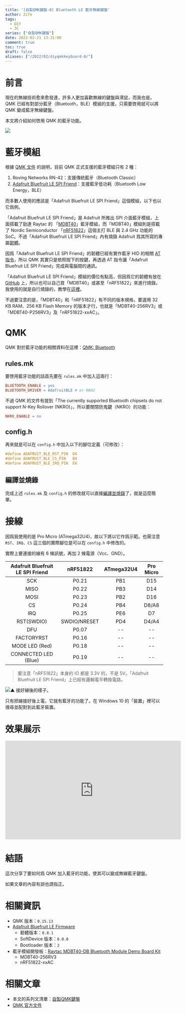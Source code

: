 ```yaml
---
title: '[自製QMK鍵盤-8] Bluetooth LE 藍牙無線鍵盤'
author: ZiTe
tags:
  - DIY
  - 3C
series: ["自製QMK鍵盤"]
date: 2022-02-21 13:31:00
comment: true
toc: true
draft: false
aliases: ["/2022/02/diyqmkkeyboard-8/"]
---
```


# 前言

現在的無線技術愈來愈發達，許多人更加喜歡無線的鍵盤與滑鼠，而我也是。QMK 已經有對部分藍牙（Bluetooth，BLE）模組的支援，只需要啓用就可以將 QMK 變成藍牙無線鍵盤。

本文將介紹如何啓用 QMK 的藍牙功能。

![](https://blogger.googleusercontent.com/img/a/AVvXsEgESsB0l38nOIjaw6wggilS9U_AjhzI82CzsDPwwsyBw_h_QdYwre_HWDzdNGZO8BW9JgFbf6KNXE8XwMKOVzlQAsnj9E2FIzB1I5NLbNBFBBQca6HLu_zFaCx1Pawflti5q0mkoTGxfVAPMA1BDQb9wD-Io8tjEpr4Zz9HPkCnXv_49Kgdn5WDMt4u=s16000)

<!--more-->

# 藍牙模組

根據 [QMK 文件](https://docs.qmk.fm/#/feature_bluetooth) 的說明，目前 QMK 正式支援的藍牙模組只有 2 種：
1. Roving Networks RN-42：支援傳統藍牙（Bluetooth Classic）
2. [Adafruit Bluefruit LE SPI Friend](https://www.adafruit.com/product/2633)：支援藍牙低功耗（Bluetooth Low Energy，BLE）

而多數人使用的應該是「Adafruit Bluefruit LE SPI Friend」這個模組，以下也以它爲例。

「Adafruit Bluefruit LE SPI Friend」是 Adafruit 所推出 SPI 介面藍牙模組，上面搭載了勁達 Raytac 的 「[MDBT40](https://www.raytac.com/product/ins.php?index_id=74)」藍牙模組，而「MDBT40」模組則是搭載了 Nordic Semiconductor 「[nRF51822](https://www.nordicsemi.com/products/nrf51822)」這個主打 BLE 與 2.4 GHz 功能的 SoC。不過「Adafruit Bluefruit LE SPI Friend」內有燒錄 Adafruit 爲其所寫的專屬[韌體](https://github.com/adafruit/Adafruit_BluefruitLE_Firmware)。

因爲「Adafruit Bluefruit LE SPI Friend」的韌體已經有實作藍牙 HID 的相關 [AT 指令](https://learn.adafruit.com/introducing-the-adafruit-bluefruit-spi-breakout/at-commands)，所以 QMK 其實只是依照按下的按鍵，再透過 AT 指令讓「Adafruit Bluefruit LE SPI Friend」完成與電腦間的通訊。

「Adafruit Bluefruit LE SPI Friend」模組的價位有點高，但因爲它的韌體有放在 [GitHub](https://github.com/adafruit/Adafruit_BluefruitLE_Firmware) 上，所以也可以自己買「MDBT40」或甚至「nRF51822」來進行燒錄。我使用的就是自行燒錄的，教學在[這裡](https://ziteh.github.io/2022/02/diyqmkkeyboard-9/)。

不過要注意的是，「MDBT40」和「nRF51822」有不同的版本規格，要選用 32 KB RAM、256 KB Flash Memory 的版本才行，也就是「MDBT40-256RV3」或「MDBT40-P256RV3」及「nRF51822-xxAC」。

# QMK

QMK 對於藍牙功能的相關資料在這裡：[QMK: Bluetooth](https://docs.qmk.fm/#/feature_bluetooth)

## rules.mk

要啓用藍牙功能的話首先要在 `rules.mk` 中加入這兩行：

```mk
BLUETOOTH_ENABLE = yes
BLUETOOTH_DRIVER = AdafruitBLE # or RN42
```

不過 QMK 的文件有提到「The currently supported Bluetooth chipsets do not support N-Key Rollover (NKRO)」，所以要關閉防鬼鍵（NKRO）的功能：

```mk
NKRO_ENABLE = no
```

## config.h

再來就是可以在 `config.h` 中加入以下的腳位定義（可修改）：
```c
#define ADAFRUIT_BLE_RST_PIN  D4
#define ADAFRUIT_BLE_CS_PIN   B4
#define ADAFRUIT_BLE_IRQ_PIN  E6
```

## 編譯並燒錄

完成上述 `rules.mk` 及 `config.h` 的修改就可以直接[編譯並燒錄](https://ziteh.github.io/2020/06/diyqmkkeyboard-3/)了，就是這麼簡單。

# 接線

因爲我使用的是 Pro Micro (ATmega32U4)，故以下將以它作爲示範。也需注意 `RST`、`IRQ`、`CS` 這三個的實際腳位是可以在 `config.h` 中修改的。

實際上要連接的線有 6 條訊號，再加 2 條電源（Vcc、GND）。

Adafruit Bluefruit LE SPI Friend | nRF51822 | ATmega32U4 | Pro Micro
:-:|:-:|:-:|:-:
SCK|P0.21|PB1|D15
MISO|P0.22|PB3|D14
MOSI|P0.23|PB2|D16
CS|P0.24|PB4|D8/A8
IRQ|P0.25|PE6|D7
RST(SWDIO)|SWDIO/NRESET|PD4|D4/A4
DFU|P0.07|--|--
FACTORYRST|P0.16|--|--
MODE LED (Red)|P0.18|--|--
CONNECTED LED (Blue)|P0.19|--|--

> 要注意「nRF51822」本身的 IO 都是 3.3V 的，不是 5V。「Adafruit Bluefruit LE SPI Friend」上已經有邏輯電平轉換電路。

![▲ 接好線後的樣子。](https://blogger.googleusercontent.com/img/a/AVvXsEhgLHc-lVHPdbLy5rDceawCTrN1vwoXrG0F3hq_ehM4NgMdhS4A3rk7LeyTRPaMjLFdmoJ6myYu_gpEjdShhGqvg55U7RPeTM3mbjHNdN4dTA7_5xx3wm_VhbAGS3CB2seRigYHhQXBmxOg4ldi7MvakKEqMI3gqA1dn5tVkJqy0ggWZBySCdMdXA57=w640-h480)

只有把線接好後上電，它就有藍牙的功能了。在 Windows 10 的「裝置」裡可以搜尋並配對到此藍牙裝置。

# 效果展示

<iframe width="560" height="315" src="https://www.youtube.com/embed/OKdwwEEPLHY" title="YouTube video player" frameborder="0" allow="accelerometer; autoplay; clipboard-write; encrypted-media; gyroscope; picture-in-picture" allowfullscreen></iframe>

# 結語

這次分享了要如何爲 QMK 加入藍牙的功能，使其可以變成無線藍牙鍵盤。

如果文章的內容有誤也請指正。

# 相關資訊

- QMK 版本：`0.15.13`
- [Adafruit Bluefruit LE Firmware](https://github.com/adafruit/Adafruit_BluefruitLE_Firmware) 
	- 韌體版本：`0.8.1`
	- SoftDevice 版本：`8.0.0`
	- Bootloader 版本：`2`
- 藍牙模組開發板：[Raytac MDBT40-DB Bluetooth Module Demo Board Kit](https://www.raytac.com/product/ins.php?index_id=84)
	- MDBT40-256RV3
	- nRF51822-xxAC

# 相關文章

- 本文的系列文清單：[自製QMK鍵盤](https://ziteh.github.io/categories/%E8%87%AA%E8%A3%BDQMK%E9%8D%B5%E7%9B%A4/)
- [QMK 官方文件](https://docs.qmk.fm/#/)
